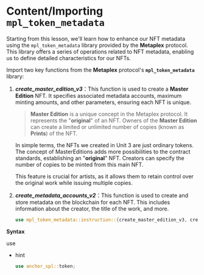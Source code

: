 # Content/Importing **`mpl_token_metadata`**

Starting from this lesson, we'll learn how to enhance our NFT metadata using the `mpl_token_metadata` library provided by the **Metaplex** protocol. This library offers a series of operations related to NFT metadata, enabling us to define detailed characteristics for our NFTs.

Import two key functions from the **Metaplex** protocol's **`mpl_token_metadata`** library:

1. ***create_master_edition_v3***：This function is used to create a **Master Edition** NFT. It specifies associated metadata accounts, maximum minting amounts, and other parameters, ensuring each NFT is unique.
    
    > **Master Edition** is a unique concept in the Metaplex protocol. It represents the "**original**" of an NFT. Owners of the **Master Edition** can create a limited or unlimited number of copies (known as **Prints**) of the NFT.
    
    In simple terms, the NFTs we created in Unit 3 are just ordinary tokens. The concept of MasterEditions adds more possibilities to the contract standards, establishing an "**original**" NFT. Creators can specify the number of copies to be minted from this main NFT.
    
    This feature is crucial for artists, as it allows them to retain control over the original work while issuing multiple copies.
    > 
2. ***create_metadata_accounts_v2***：This function is used to create and store metadata on the blockchain for each NFT. This includes information about the creator, the title of the work, and more.
    
    ```rust
    use mpl_token_metadata::instruction::{create_master_edition_v3, create_metadata_accounts_v2};
    ```
    

**Syntax** 

use

- hint
    
    ```rust
    use anchor_spl::token;
    ```